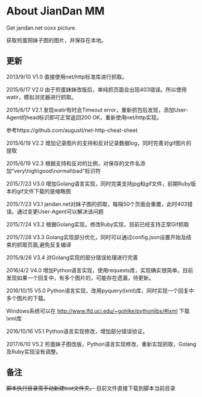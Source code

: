 # About JianDan MM

Get jandan.net ooxx picture.

获取煎蛋网妹子图的图片，并保存在本地。


## 更新
2013/9/10   V1.0   直接使用net/http标准库进行抓取。

2015/6/17   V2.0   由于煎蛋妹妹改版后，单纯抓页面会出现403错误。所以使用watir，模拟浏览器进行抓取。

2015/6/17   V2.1   发现watir有时会Timeout error，重新抓包后发现，添加User-Agent的head标识即可正常返回200 OK，重新使用net/http实现。

参考https://github.com/augustl/net-http-cheat-sheet

2015/6/19   V2.2   增加记录图片的支持和反对记录数据log，同时完善对gif图片的提取

2015/6/19   V2.3   根据支持和反对的比例，对保存的文件名添加“very\high\good\normal\bad”标识符

2015/7/23   V3.0   增加Golang语言实现，同时完美支持jpg和gif文件，前期Ruby版本的gif文件下载的是缩略图

2015/7/23   V3.1   jandan.net对妹子图的抓取，每隔50个页面会重置，此时403错误。通过变更User-Agent可以解决该问题

2015/7/24   V3.2   根据Golang实现，修改Ruby实现，目前已经支持正常Gif抓取

2015/7/28   V3.3   Golang实现部分优化，同时可以通过config.json设置开始及结束的抓取页面,避免反复编译

2015/8/26   V3.4   对Golang实现的部分错误处理进行完善

2016/4/2    V4.0   增加Python语言实现，使用requests库，实现确实很简单。目前发现如果一个回复中，有多个图片的，可能存在遗漏，待更新。

2016/10/15  V5.0   Python语言实现，改用pyquery(lxml)库，同时实现一个回复中多个图片的下载。

Windows系统可以在 http://www.lfd.uci.edu/~gohlke/pythonlibs/#lxml 下载lxml库

2016/10/16  V5.1   Python语言实现修改，增加部分错误验证。

2017/6/10  V5.2   煎蛋妹子图改版，Python语言实现修改，重新实现抓取，Golang及Ruby实现没有调整。


## 备注
~~脚本执行目录需手动新建test文件夹，~~ 目前文件直接下载到脚本当前目录
